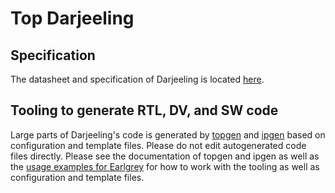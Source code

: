 # Top Darjeeling

## Specification

The datasheet and specification of Darjeeling is located [here](./doc/datasheet.md).

## Tooling to generate RTL, DV, and SW code

Large parts of Darjeeling's code is generated by [topgen](../../util/topgen/README.md) and [ipgen](../../util/ipgen/README.md) based on configuration and template files.
Please do not edit autogenerated code files directly.
Please see the documentation of topgen and ipgen as well as the [usage examples for Earlgrey](../top_earlgrey/README.md#tool-topgen) for how to work with the tooling as well as configuration and template files.
